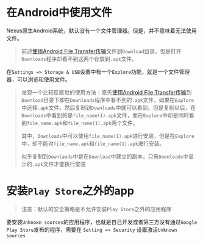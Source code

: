 # 在Android中使用文件

Nexus原生Android系统，默认没有一个文件管理器。但是，并不意味着无法使用文件。

> 前述[使用Android File Transfer传输](transfer_file_to_android.md)文件到`Download`目录，但是打开`Downloads`程序却看不到这两个存放到`.apk`文件。

在`Settings => Storage & USB`设置中有一个`Explore`功能，就是一个文件管理器，可以浏览和使用文件。

> 发现一个比较反直觉的使用方法：原先[使用Android File Transfer传输](transfer_file_to_android.md)到`Download`目录下却在`Downloads`程序中看不到的`.apk`文件，如果在`Explore`中选择`.apk`文件，然后复制到`Downloads`中就可以看到。但是复制以后，在`Downloads`中看到的是`file_name(1).apk`文件，而在`Explore`中却是同时看到`file_name.apk`和`file_name(1).apk`两个文件。
>
> 其中，`Downloads`中可以使用`file_name(1).apk`进行安装，但是在`Explore`中，却不能对`file_name.apk`和`file_name(1).apk`进行安装。
>
> 似乎复制到`Downlaods`中是在`Download`中建立的副本，只有`Downloads`中显示的`.apk`文件才能执行安装

# 安装`Play Store`之外的app

> 注意：默认的安全策略是不允许安装`Play Store`之外的应用程序

要安装`Unknown sources`的应用程序，也就是自己开发或者第三方没有通过`Google Play Store`发布的程序，需要在 `Setting => Security` 设置激活`Unknown sources`

